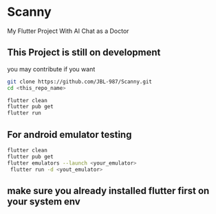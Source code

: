 # Scanny 

My Flutter Project With AI Chat as a Doctor

## This Project is still on development
you may contribute if you want 

```bash
git clone https://github.com/JBL-987/Scanny.git
cd <this_repo_name>
```
```bash
flutter clean
flutter pub get
flutter run
```

## For android emulator testing

```bash
flutter clean
flutter pub get
flutter emulators --launch <your_emulator>
 flutter run -d <yout_emulator>
```
## make sure you already installed flutter first on your system env

